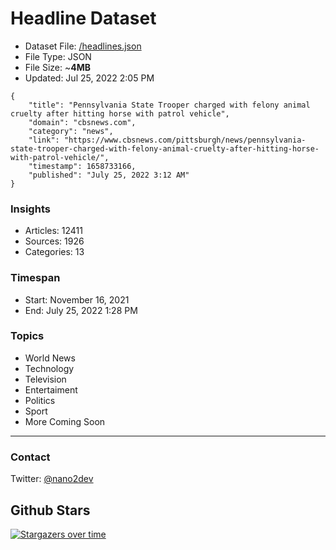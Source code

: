 # Headline Dataset

- Dataset File: [/headlines.json](https://raw.githubusercontent.com/fwd/news/master/headlines.json) 
- File Type: JSON
- File Size: ~**4MB**
- Updated: Jul 25, 2022 2:05 PM

```
{
    "title": "Pennsylvania State Trooper charged with felony animal cruelty after hitting horse with patrol vehicle",
    "domain": "cbsnews.com",
    "category": "news",
    "link": "https://www.cbsnews.com/pittsburgh/news/pennsylvania-state-trooper-charged-with-felony-animal-cruelty-after-hitting-horse-with-patrol-vehicle/",
    "timestamp": 1658733166,
    "published": "July 25, 2022 3:12 AM"
}
```

### Insights

- Articles: 12411
- Sources: 1926
- Categories: 13

### Timespan

- Start: November 16, 2021
- End: July 25, 2022 1:28 PM

### Topics

- World News
- Technology
- Television
- Entertaiment
- Politics
- Sport
- More Coming Soon

---

### Contact 

Twitter: [@nano2dev](https://twitter.com/nano2dev)

## Github Stars

[![Stargazers over time](https://starchart.cc/fwd/news.svg)](https://starchart.cc/fwd/news)
	